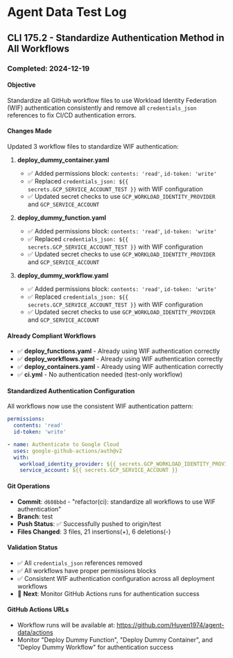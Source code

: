 # Agent Data Test Log

## CLI 175.2 - Standardize Authentication Method in All Workflows

### Completed: 2024-12-19

#### Objective
Standardize all GitHub workflow files to use Workload Identity Federation (WIF) authentication consistently and remove all `credentials_json` references to fix CI/CD authentication errors.

#### Changes Made
Updated 3 workflow files to standardize WIF authentication:

1. **deploy_dummy_container.yaml**
   - ✅ Added permissions block: `contents: 'read'`, `id-token: 'write'`
   - ✅ Replaced `credentials_json: ${{ secrets.GCP_SERVICE_ACCOUNT_TEST }}` with WIF configuration
   - ✅ Updated secret checks to use `GCP_WORKLOAD_IDENTITY_PROVIDER` and `GCP_SERVICE_ACCOUNT`

2. **deploy_dummy_function.yaml**
   - ✅ Added permissions block: `contents: 'read'`, `id-token: 'write'` 
   - ✅ Replaced `credentials_json: ${{ secrets.GCP_SERVICE_ACCOUNT_TEST }}` with WIF configuration
   - ✅ Updated secret checks to use `GCP_WORKLOAD_IDENTITY_PROVIDER` and `GCP_SERVICE_ACCOUNT`

3. **deploy_dummy_workflow.yaml**
   - ✅ Added permissions block: `contents: 'read'`, `id-token: 'write'`
   - ✅ Replaced `credentials_json: ${{ secrets.GCP_SERVICE_ACCOUNT_TEST }}` with WIF configuration  
   - ✅ Updated secret checks to use `GCP_WORKLOAD_IDENTITY_PROVIDER` and `GCP_SERVICE_ACCOUNT`

#### Already Compliant Workflows
- ✅ **deploy_functions.yaml** - Already using WIF authentication correctly
- ✅ **deploy_workflows.yaml** - Already using WIF authentication correctly  
- ✅ **deploy_containers.yaml** - Already using WIF authentication correctly
- ✅ **ci.yml** - No authentication needed (test-only workflow)

#### Standardized Authentication Configuration
All workflows now use the consistent WIF authentication pattern:
```yaml
permissions:
  contents: 'read'
  id-token: 'write'

- name: Authenticate to Google Cloud
  uses: google-github-actions/auth@v2
  with:
    workload_identity_provider: ${{ secrets.GCP_WORKLOAD_IDENTITY_PROVIDER }}
    service_account: ${{ secrets.GCP_SERVICE_ACCOUNT }}
```

#### Git Operations
- **Commit**: `d608bbd` - "refactor(ci): standardize all workflows to use WIF authentication"
- **Branch**: test
- **Push Status**: ✅ Successfully pushed to origin/test
- **Files Changed**: 3 files, 21 insertions(+), 6 deletions(-)

#### Validation Status
- ✅ All `credentials_json` references removed
- ✅ All workflows have proper permissions blocks
- ✅ Consistent WIF authentication configuration across all deployment workflows
- 🔄 **Next**: Monitor GitHub Actions runs for authentication success

#### GitHub Actions URLs
- Workflow runs will be available at: https://github.com/Huyen1974/agent-data/actions
- Monitor "Deploy Dummy Function", "Deploy Dummy Container", and "Deploy Dummy Workflow" for authentication success 